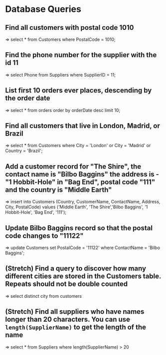 # Database Queries

## Find all customers with postal code 1010

=> select * from Customers where PostalCode = 1010;

## Find the phone number for the supplier with the id 11

=> select Phone from Suppliers where SupplierID = 11;

## List first 10 orders ever places, descending by the order date

=>  select * from orders
    order by orderDate desc
    limit 10;

## Find all customers that live in London, Madrid, or Brazil

=>  select *
    from Customers
    where City = 'London' or City = 'Madrid' or Country = 'Brazil';

## Add a customer record for "The Shire", the contact name is "Bilbo Baggins" the address is -"1 Hobbit-Hole" in "Bag End", postal code "111" and the country is "Middle Earth"

=> insert into Customers (Country, CustomerName, ContactName, Address, City, PostalCode)
  values ('Middle Earth', 'The Shire','Bilbo Baggins', '1 Hobbit-Hole', 'Bag End', '111');

## Update Bilbo Baggins record so that the postal code changes to "11122"

=>  update Customers
    set PostalCode = '11122'
    where ContactName = 'Bilbo Baggins';

## (Stretch) Find a query to discover how many different cities are stored in the Customers table. Repeats should not be double counted

=> select distinct city from customers

## (Stretch) Find all suppliers who have names longer than 20 characters. You can use `length(SupplierName)` to get the length of the name

=> select * from Suppliers where length(SupplierName) > 20
